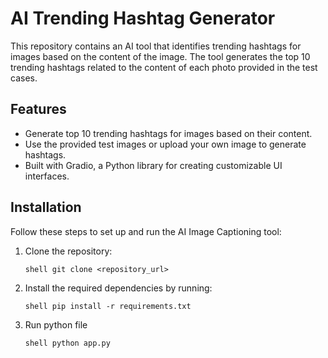 # AI Trending Hashtag Generator

This repository contains an AI tool that identifies trending hashtags for images based on the content of the image. The tool generates the top 10 trending hashtags related to the content of each photo provided in the test cases.

## Features

- Generate top 10 trending hashtags for images based on their content.
- Use the provided test images or upload your own image to generate hashtags.
- Built with Gradio, a Python library for creating customizable UI interfaces.

## Installation

Follow these steps to set up and run the AI Image Captioning tool:

1. Clone the repository:

   ```shell git clone <repository_url>```
2. Install the required dependencies by running:

   ```shell pip install -r requirements.txt```
3. Run python file

   ```shell python app.py```
